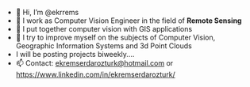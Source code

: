 - 👋 Hi, I’m @ekrrems
- 👀 I work as Computer Vision Engineer in the field of <b>Remote Sensing</b>
- 🌱 I put together computer vision with GIS applications
- 💞️ I try to improve myself on the subjects of Computer Vision, Geographic Information Systems and 3d Point Clouds
- I will be posting projects biweekly....
- 📫 Contact: ekremserdarozturk@hotmail.com or https://www.linkedin.com/in/ekremserdarozturk/

<!---
ekrrems/ekrrems is a ✨ special ✨ repository because its `README.md` (this file) appears on your GitHub profile.
You can click the Preview link to take a look at your changes.
--->
